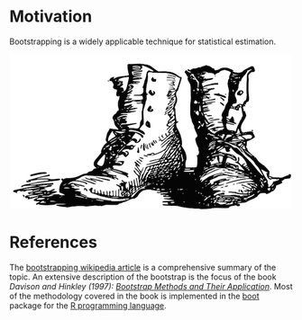 # Motivation

Bootstrapping is a widely applicable technique for statistical estimation.

![img](assets/logo.png)


# References

The [bootstrapping wikipedia article](https://en.wikipedia.org/wiki/Bootstrapping_(statistics)) is a comprehensive summary of the topic.  An
extensive description of the bootstrap is the focus of the book *Davison and
Hinkley (1997): [Bootstrap Methods and Their Application](http://statwww.epfl.ch/davison/BMA/)*.  Most of the
methodology covered in the book is implemented in the [boot](https://cran.r-project.org/web/packages/boot/index.html) package for the [R
programming language](https://www.r-project.org/).

